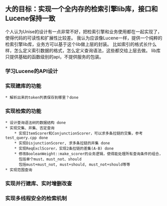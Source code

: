## 大的目标：实现一个全内存的检索引擎lib库，接口和Lucene保持一致

个人认为Unise的设计有一点非常不好，把检索引擎和业务使用都在一起实现了，使得代码的可读性和扩展性比较差。
我认为应该像Lucene一样，提供一个纯粹的检索引擎lib库，业务方可以基于这个lib做上层的封装。
比如索引的格式长什么样，怎么定义索引数据的格式，怎么定义查询语法，这些都交给上层去做。
lib库只提供基础的函数级别的api，不提供服务的包装。

### 学习Lucene的API设计
### 实现建库的功能
    * 解析出来的token列表保存到哪里？done

### 实现检索的功能
    * 设计查询语法树的数据结构 done
    * 实现交集、并集、否定查询
        * 实现ItemScorer和ConjunctionScorer，可以求多条拉链的交集，参考test_query.cpp done
        * 实现DisjunctionScorer, 求多条拉链的并集 done
        * 实现ReqExclScorer，实现2条拉链的差集(A-B) done
        * 修改BooleanWeight::make_scorer的业务逻辑，使得能处理所有查询条件的组合，
          包括单个must、must_not、should
          包括must+must_not, must+should, must_not+should等等
    * 实现范围查询

### 实现并行建库、实时增删改查

### 实现多线程安全的检索机制
